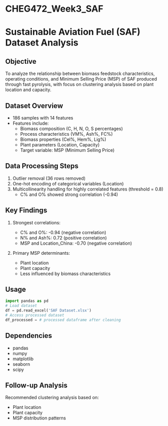 # CHEG472_Week3_SAF

# Sustainable Aviation Fuel (SAF) Dataset Analysis

## Objective
To analyze the relationship between biomass feedstock characteristics, operating conditions, and Minimum Selling Price (MSP) of SAF produced through fast pyrolysis, with focus on clustering analysis based on plant location and capacity.

## Dataset Overview
- 186 samples with 14 features
- Features include:
  - Biomass composition (C, H, N, O, S percentages)
  - Process characteristics (VM%, Ash%, FC%)
  - Biomass properties (Cel%, Hem%, Lig%)
  - Plant parameters (Location, Capacity)
  - Target variable: MSP (Minimum Selling Price)

## Data Processing Steps
1. Outlier removal (36 rows removed) 
2. One-hot encoding of categorical variables (Location)
3. Multicollinearity handling for highly correlated features (threshold = 0.8)
   - C% and O% showed strong correlation (-0.94)

## Key Findings
1. Strongest correlations:
   - C% and O%: -0.94 (negative correlation)
   - N% and Ash%: 0.72 (positive correlation)
   - MSP and Location_China: -0.70 (negative correlation)

2. Primary MSP determinants:
   - Plant location
   - Plant capacity
   - Less influenced by biomass characteristics

## Usage
```python
import pandas as pd
# Load dataset
df = pd.read_excel('SAF Dataset.xlsx')
# Access processed dataset
df_processed = # processed dataframe after cleaning
```

## Dependencies
- pandas
- numpy
- matplotlib
- seaborn
- scipy

## Follow-up Analysis
Recommended clustering analysis based on:
- Plant location
- Plant capacity
- MSP distribution patterns
